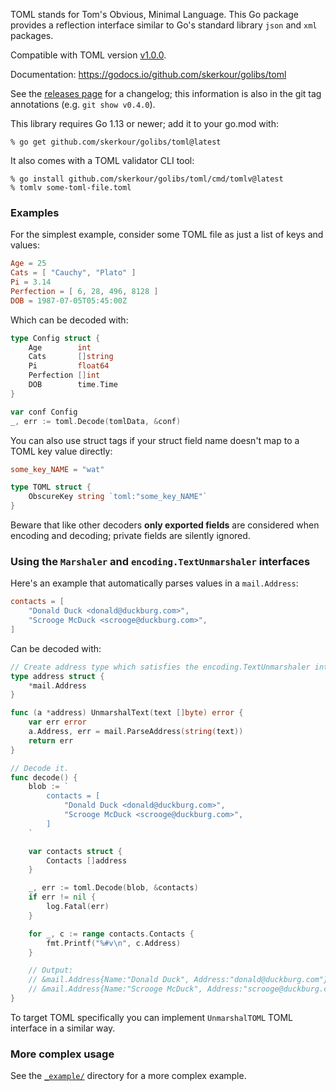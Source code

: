 TOML stands for Tom's Obvious, Minimal Language. This Go package provides a
reflection interface similar to Go's standard library `json` and `xml` packages.

Compatible with TOML version [v1.0.0](https://toml.io/en/v1.0.0).

Documentation: https://godocs.io/github.com/skerkour/golibs/toml

See the [releases page](https://github.com/skerkour/golibs/toml/releases) for a
changelog; this information is also in the git tag annotations (e.g. `git show
v0.4.0`).

This library requires Go 1.13 or newer; add it to your go.mod with:

    % go get github.com/skerkour/golibs/toml@latest

It also comes with a TOML validator CLI tool:

    % go install github.com/skerkour/golibs/toml/cmd/tomlv@latest
    % tomlv some-toml-file.toml

### Examples
For the simplest example, consider some TOML file as just a list of keys and
values:

```toml
Age = 25
Cats = [ "Cauchy", "Plato" ]
Pi = 3.14
Perfection = [ 6, 28, 496, 8128 ]
DOB = 1987-07-05T05:45:00Z
```

Which can be decoded with:

```go
type Config struct {
	Age        int
	Cats       []string
	Pi         float64
	Perfection []int
	DOB        time.Time
}

var conf Config
_, err := toml.Decode(tomlData, &conf)
```

You can also use struct tags if your struct field name doesn't map to a TOML key
value directly:

```toml
some_key_NAME = "wat"
```

```go
type TOML struct {
    ObscureKey string `toml:"some_key_NAME"`
}
```

Beware that like other decoders **only exported fields** are considered when
encoding and decoding; private fields are silently ignored.

### Using the `Marshaler` and `encoding.TextUnmarshaler` interfaces
Here's an example that automatically parses values in a `mail.Address`:

```toml
contacts = [
    "Donald Duck <donald@duckburg.com>",
    "Scrooge McDuck <scrooge@duckburg.com>",
]
```

Can be decoded with:

```go
// Create address type which satisfies the encoding.TextUnmarshaler interface.
type address struct {
	*mail.Address
}

func (a *address) UnmarshalText(text []byte) error {
	var err error
	a.Address, err = mail.ParseAddress(string(text))
	return err
}

// Decode it.
func decode() {
	blob := `
		contacts = [
			"Donald Duck <donald@duckburg.com>",
			"Scrooge McDuck <scrooge@duckburg.com>",
		]
	`

	var contacts struct {
		Contacts []address
	}

	_, err := toml.Decode(blob, &contacts)
	if err != nil {
		log.Fatal(err)
	}

	for _, c := range contacts.Contacts {
		fmt.Printf("%#v\n", c.Address)
	}

	// Output:
	// &mail.Address{Name:"Donald Duck", Address:"donald@duckburg.com"}
	// &mail.Address{Name:"Scrooge McDuck", Address:"scrooge@duckburg.com"}
}
```

To target TOML specifically you can implement `UnmarshalTOML` TOML interface in
a similar way.

### More complex usage
See the [`_example/`](/_example) directory for a more complex example.
